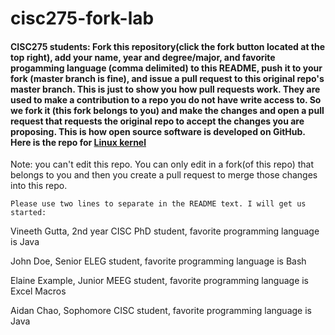 # cisc275-fork-lab

#### CISC275 students: Fork this repository(click the fork button located at the top right), add your name, year and degree/major, and favorite progamming language (comma delimited) to this README, push it to your fork (master branch is fine), and issue a pull request to this original repo's master branch. This is just to show you how pull requests work. They are used to make a contribution to a repo you do not have write access to. So we fork it (this fork belongs to you) and make the changes and open a pull request that requests the original repo to accept the changes you are proposing. This is how open source software is developed on GitHub. Here is the repo for [Linux kernel](https://github.com/torvalds/linux)

Note: you can't edit this repo. You can only edit in a fork(of this repo) that belongs to you and then you create a pull request to merge those changes into this repo.

```Please use two lines to separate in the README text. I will get us started:```

Vineeth Gutta, 2nd year CISC PhD student, favorite programming language is Java

John Doe, Senior ELEG student, favorite programming language is Bash

Elaine Example, Junior MEEG student, favorite programming language is Excel Macros

Aidan Chao, Sophomore CISC student, favorite programming language is Java
